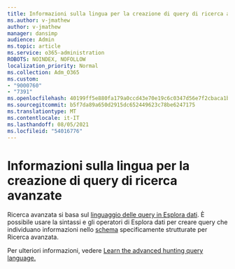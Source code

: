 ```yaml
---
title: Informazioni sulla lingua per la creazione di query di ricerca avanzate
ms.author: v-jmathew
author: v-jmathew
manager: dansimp
audience: Admin
ms.topic: article
ms.service: o365-administration
ROBOTS: NOINDEX, NOFOLLOW
localization_priority: Normal
ms.collection: Adm_O365
ms.custom:
- "9000760"
- "7391"
ms.openlocfilehash: 40199ff5e880fa179a0ccd43e70e19c6c0347d56e7f2cbaca1b739dae2aede3d
ms.sourcegitcommit: b5f7da89a650d2915dc652449623c78be6247175
ms.translationtype: MT
ms.contentlocale: it-IT
ms.lasthandoff: 08/05/2021
ms.locfileid: "54016776"
---
```

# <a name="learn-the-language-for-creating-advanced-hunting-queries"></a>Informazioni sulla lingua per la creazione di query di ricerca avanzate

Ricerca avanzata si basa sul [linguaggio delle query in Esplora dati](https://go.microsoft.com/fwlink/?linkid=2144620). È possibile usare la sintassi e gli operatori di Esplora dati per creare query che individuano informazioni nello [schema](https://go.microsoft.com/fwlink/?linkid=2144621) specificamente strutturate per Ricerca avanzata.

Per ulteriori informazioni, vedere [Learn the advanced hunting query language.](https://go.microsoft.com/fwlink/?linkid=2144518)

